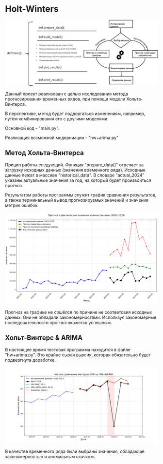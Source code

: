 # Holt-Winters
![alt text](images/pict1.png)

Данный проект реализован с целью исследования метода
прогнозирования временных рядов, при помощи модели
Хольта-Винтерса. 

В перспективе, метод будет подвергаться изменениям,
например, путём комбинирования его с другими моделями.

Основной код - "main.py".

Реализация возможной модерниации - "hw+arima.py"

## Метод Хольта-Винтерса
Прицип работы следующий. Функция "prepare_data()" отвечает
за загрузку исходных данных (значения временного ряда). 
Исходные данные лежат в массиве "historical_data".
В словаре "actual_2024" указаны актуальные значения 
за год, на который будет произвоиться прогноз.

Результатом работы программы служит график сравнения
результатов, а также терминальный вывод прогнозируемых
значений и значения метрик ошибок.

![alt text](images/pict_hw.png)

Прогноз на графике не сошёлся по причине не соответсвия
исходных данных. Они не обладали закономерностями.
Используя закономерные последовательности
прогноз окажется успешным.

## Хольт-Винтерс & ARIMA
В настоящее время тестовая программа находится в файле 
"hw+arima.py". Это крайне сырая вырсия, которая обязательно
будет подвергнута доработке.

![alt text](images/pict_hw_arima.png)

В качестве временного ряда были выбраны 
значения, обладающе закономерностью и
аномальным скачком. 
